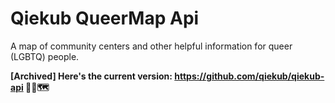 # Qiekub QueerMap Api

A map of community centers and other helpful information for queer (LGBTQ) people.

**[Archived] Here's the current version: https://github.com/qiekub/qiekub-api 🏳️‍🌈🗺**
